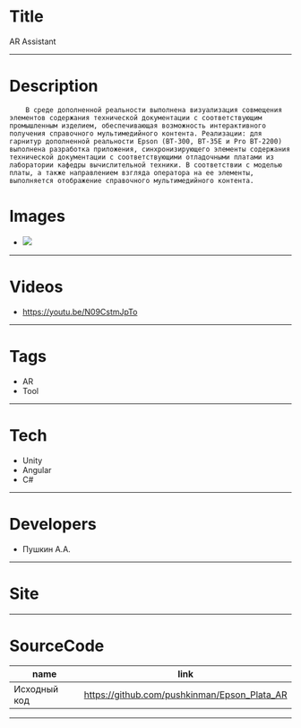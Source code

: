 # Title
AR Assistant

---

# Description

        В среде дополненной реальности выполнена визуализация совмещения элементов содержания технической документации с соответствующим промышленным изделием, обеспечивающая возможность интерактивного получения справочного мультимедийного контента. Реализации: для гарнитур дополненной реальности Epson (BT-300, BT-35E и Pro BT-2200) выполнена разработка приложения, синхронизирующего элементы содержания технической документации с соответствующими отладочными платами из лаборатории кафедры вычислительной техники. В соответствии с моделью платы, а также направлением взгляда оператора на ее элементы, выполняется отображение справочного мультимедийного контента.
# Images
* ![](https://files.rtuitlab.ru/landing_src/ar_assistant/1.png)
---

# Videos
* https://youtu.be/N09CstmJpTo
---

# Tags
* AR
* Tool
---
# Tech
* Unity
* Angular
* C#

---
# Developers
* Пушкин А.А.
---
# Site
---
# SourceCode
| name                         | link                                      |
| ---------------------------- | ----------------------------------------- |
| Исходный код                 | https://github.com/pushkinman/Epson_Plata_AR        |
---
